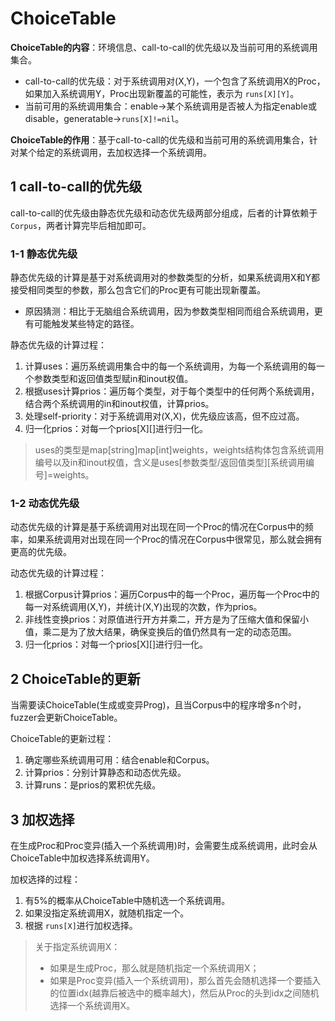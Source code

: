 # ChoiceTable

**ChoiceTable的内容**：环境信息、call-to-call的优先级以及当前可用的系统调用集合。

* call-to-call的优先级：对于系统调用对(X,Y)，一个包含了系统调用X的Proc，如果加入系统调用Y，Proc出现新覆盖的可能性，表示为 `runs[X][Y]`。
* 当前可用的系统调用集合：enable->某个系统调用是否被人为指定enable或disable，generatable->`runs[X]!=nil`。

**ChoiceTable的作用**：基于call-to-call的优先级和当前可用的系统调用集合，针对某个给定的系统调用，去加权选择一个系统调用。

## 1 call-to-call的优先级

call-to-call的优先级由静态优先级和动态优先级两部分组成，后者的计算依赖于 `Corpus`，两者计算完毕后相加即可。

### 1-1 静态优先级

静态优先级的计算是基于对系统调用对的参数类型的分析，如果系统调用X和Y都接受相同类型的参数，那么包含它们的Proc更有可能出现新覆盖。

* 原因猜测：相比于无脑组合系统调用，因为参数类型相同而组合系统调用，更有可能触发某些特定的路径。

静态优先级的计算过程：

1. 计算uses：遍历系统调用集合中的每一个系统调用，为每一个系统调用的每一个参数类型和返回值类型赋in和inout权值。
2. 根据uses计算prios：遍历每个类型，对于每个类型中的任何两个系统调用，结合两个系统调用的in和inout权值，计算prios。
3. 处理self-priority：对于系统调用对(X,X)，优先级应该高，但不应过高。
4. 归一化prios：对每一个prios[X][]进行归一化。

> uses的类型是map[string]map[int]weights，weights结构体包含系统调用编号以及in和inout权值，含义是uses[参数类型/返回值类型][系统调用编号]=weights。

### 1-2 动态优先级

动态优先级的计算是基于系统调用对出现在同一个Proc的情况在Corpus中的频率，如果系统调用对出现在同一个Proc的情况在Corpus中很常见，那么就会拥有更高的优先级。

动态优先级的计算过程：

1. 根据Corpus计算prios：遍历Corpus中的每一个Proc，遍历每一个Proc中的每一对系统调用(X,Y)，并统计(X,Y)出现的次数，作为prios。
2. 非线性变换prios：对原值进行开方并乘二，开方是为了压缩大值和保留小值，乘二是为了放大结果，确保变换后的值仍然具有一定的动态范围。
3. 归一化prios：对每一个prios[X][]进行归一化。

## 2 ChoiceTable的更新

当需要读ChoiceTable(生成或变异Prog)，且当Corpus中的程序增多n个时，fuzzer会更新ChoiceTable。

ChoiceTable的更新过程：

1. 确定哪些系统调用可用：结合enable和Corpus。
2. 计算prios：分别计算静态和动态优先级。
3. 计算runs：是prios的累积优先级。

## 3 加权选择

在生成Proc和Proc变异(插入一个系统调用)时，会需要生成系统调用，此时会从ChoiceTable中加权选择系统调用Y。

加权选择的过程：

1. 有5%的概率从ChoiceTable中随机选一个系统调用。
2. 如果没指定系统调用X，就随机指定一个。
3. 根据 `runs[X]`进行加权选择。

> 关于指定系统调用X：
>
> * 如果是生成Proc，那么就是随机指定一个系统调用X；
> * 如果是Proc变异(插入一个系统调用)，那么首先会随机选择一个要插入的位置idx(越靠后被选中的概率越大)，然后从Proc的头到idx之间随机选择一个系统调用X。

